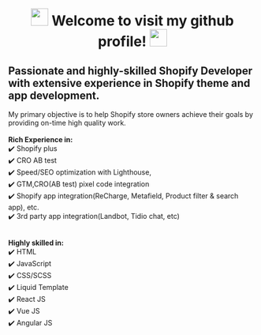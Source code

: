 <h1 align="center">
    <img src="https://media.giphy.com/media/hvRJCLFzcasrR4ia7z/giphy.gif" width="35">
    Welcome to visit my github profile!
    <img src="https://media.giphy.com/media/hvRJCLFzcasrR4ia7z/giphy.gif" width="35">
</h1>

## **Passionate and highly-skilled Shopify Developer with extensive experience in Shopify theme and app development.**

<div>
My primary objective is to help Shopify store owners achieve their goals by providing on-time high quality work.
</br>
</br>
<strong>Rich Experience in:</strong>
</br>
 ✔️ Shopify plus
 </br>
 ✔️ CRO AB test
 </br>
 ✔️ Speed/SEO optimization with Lighthouse, 
 </br>
 ✔️ GTM,CRO(AB test) pixel code integration
 </br>
 ✔️ Shopify app integration(ReCharge, Metafield, Product filter & search app), etc.
 </br>
 ✔️ 3rd party app integration(Landbot, Tidio chat, etc)
 </br>
 </br>

<strong>Highly skilled in:</strong>
</br>
 ✔️ HTML
 </br>
 ✔️ JavaScript
 </br>
 ✔️ CSS/SCSS
 </br>
 ✔️ Liquid Template
 </br>
 ✔️ React JS
 </br>
 ✔️ Vue JS
 </br>
 ✔️ Angular JS
 </br>
 </br>

</div>
